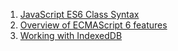 <ol>
    <li>
        <a href="https://coryrylan.com/blog/javascript-es6-class-syntax" target="_blank">
            JavaScript ES6 Class Syntax
        </a>
    </li>
    <li>
        <a href="https://github.com/lukehoban/es6features">
            Overview of ECMAScript 6 features
        </a>
    </li>
    <li>
        <a href="https://developers.google.com/web/ilt/pwa/working-with-indexeddb">
            Working with IndexedDB
        </a>
    </li>
</ol>